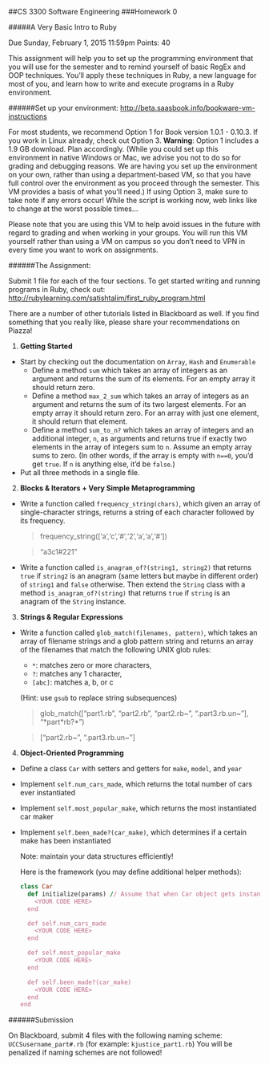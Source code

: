 ##CS 3300 Software Engineering
###Homework 0

#####A Very Basic Intro to Ruby

Due Sunday, February 1, 2015 11:59pm
Points: 40

This assignment will help you to set up the programming environment that you will use for the semester and to remind yourself of basic RegEx and OOP techniques. You’ll apply these techniques in Ruby, a new language for most of you, and learn how to write and execute programs in a Ruby environment.

######Set up your environment:
http://beta.saasbook.info/bookware-vm-instructions

For most students, we recommend Option 1 for Book version 1.0.1 - 0.10.3.
If you work in Linux already, check out Option 3.
**Warning**: Option 1 includes a 1.9 GB download. Plan accordingly.
(While you could set up this environment in native Windows or Mac, we advise you not to do so for grading and debugging reasons. We are having you set up the environment on your own, rather than using a department-based VM, so that you have full control over the environment as you proceed through the semester.  This VM provides a basis of what you’ll need.)
If using Option 3, make sure to take note if any errors occur!  While the script is working now, web links like to change at the worst possible times…

Please note that you are using this VM to help avoid issues in the future with regard to grading and when working in your groups.  You will run this VM yourself rather than using a VM on campus so you don’t need to VPN in every time you want to work on assignments.

######The Assignment:

Submit 1 file for each of the four sections.  To get started writing and running programs in Ruby, check out: http://rubylearning.com/satishtalim/first_ruby_program.html

There are a number of other tutorials listed in Blackboard as well.  If you find something that you really like, please share your recommendations on Piazza!

1. **Getting Started**
  * Start by checking out the documentation on `Array`, `Hash` and `Enumerable`
    * Define a method `sum` which takes an array of integers as an argument and returns the sum of its elements. For an empty array it should return zero.
    * Define a method `max_2_sum` which takes an array of integers as an argument and returns the sum of its two largest elements. For an empty array it should return zero. For an array with just one element, it should return that element.
    * Define a method `sum_to_n?` which takes an array of integers and an additional integer, `n`, as arguments and returns true if exactly two elements in the array of integers sum to `n`. Assume an empty array sums to zero. (In other words, if the array is empty with `n==0`, you’d get `true`. If `n` is anything else, it’d be `false`.)
  * Put all three methods in a single file.
2. **Blocks & Iterators + Very Simple Metaprogramming**
  * Write a function called `frequency_string(chars)`, which given an array of single-character strings, returns a string of each character followed by its frequency.

    > frequency_string([‘a’,‘c’,‘#’,‘2’,‘a’,‘a’,‘#’])

    > “a3c1#221”

  * Write a function called `is_anagram_of?(string1, string2)` that returns `true` if `string2` is an anagram (same letters but maybe in different order) of `string1` and `false` otherwise.
    Then extend the `String` class with a method `is_anagram_of?(string)` that returns `true` if `string` is an anagram of the `String` instance.

3. **Strings & Regular Expressions**

  * Write a function called `glob_match(filenames, pattern)`, which takes an array of filename strings and a glob pattern string and returns an array of the filenames that match the following UNIX glob rules:
    * `*`: matches zero or more characters,
    * `?`: matches any 1 character,
    * `[abc]`: matches a, b, or c

    (Hint: use `gsub` to replace string subsequences)

    > glob_match([“part1.rb”, “part2.rb”, “part2.rb~”, “.part3.rb.un~”], “\*part\*rb?\*”)

    > [“part2.rb~”, “.part3.rb.un~”]

4. **Object-Oriented Programming**

  * Define a class `Car` with setters and getters for `make`, `model`, and `year`
  * Implement `self.num_cars_made`, which returns the total number of cars ever instantiated
  * Implement `self.most_popular_make`, which returns the most instantiated car maker
  * Implement `self.been_made?(car_make)`, which determines if a certain make has been instantiated

    Note: maintain your data structures efficiently!

    Here is the framework (you may define additional helper methods):

    ```Ruby
    class Car
      def initialize(params) // Assume that when Car object gets instantiated, it gets passed in a hash value called params
        <YOUR CODE HERE>
      end

      def self.num_cars_made
        <YOUR CODE HERE>
      end

      def self.most_popular_make
        <YOUR CODE HERE>
      end

      def self.been_made?(car_make)
        <YOUR CODE HERE>
      end
    end
    ```

######Submission

  On Blackboard, submit 4 files with the following naming scheme:
  `UCCSusername_part#.rb`  (for example: `kjustice_part1.rb`)
  You will be penalized if naming schemes are not followed!
